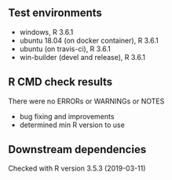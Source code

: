## Test environments
* windows, R 3.6.1
* ubuntu 18.04 (on docker container), R 3.6.1
* ubuntu (on travis-ci), R 3.6.1
* win-builder (devel and release), R 3.6.1

## R CMD check results
There were no ERRORs or WARNINGs or NOTES

  * bug fixing and improvements
  * determined min R version to use

## Downstream dependencies
Checked with R version 3.5.3 (2019-03-11)
